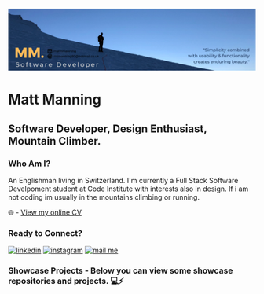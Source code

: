 ![MM Github Banner](./assets/images/MM..png)

# Matt Manning
## Software Developer, Design Enthusiast, Mountain Climber.

### Who Am I?

An Englishman living in Switzerland. I'm currently a Full Stack Software Develpoment student at Code Institute with interests also in design. If i am not coding im usually in the mountains climbing or running.

🌐 - [View my online CV](https://mtmanning93.github.io/iam-mtmanning/)

### Ready to Connect?

[<img src='https://img.shields.io/badge/LinkedIn-0077B5?style=for-the-badge&logo=linkedin&logoColor=white' alt='linkedin'>](https://www.linkedin.com/in/matttmanning/)
[<img src='https://img.shields.io/badge/Instagram-E4405F?style=for-the-badge&logo=instagram&logoColor=white' alt='instagram'>](https://www.instagram.com/mattmanning93/)
[<img src='https://img.shields.io/badge/%F0%9F%93%AB-mtmanning93%40htomail.co.uk-blue' alt='mail me'>](mtmanning93@htomail.co.uk)

### Showcase Projects - Below you can view some showcase repositories and projects. 💻⚡

<!--✨
📫
Here are some ideas to get you started:

-  I’m currently working on ...
- 🌱 I’m currently learning ...
- 👯 I’m looking to collaborate on ...
- 🤔 I’m looking for help with ...
- 💬 Ask me about ...
- 😄 Pronouns: ...
-  Fun fact: ...
-->
